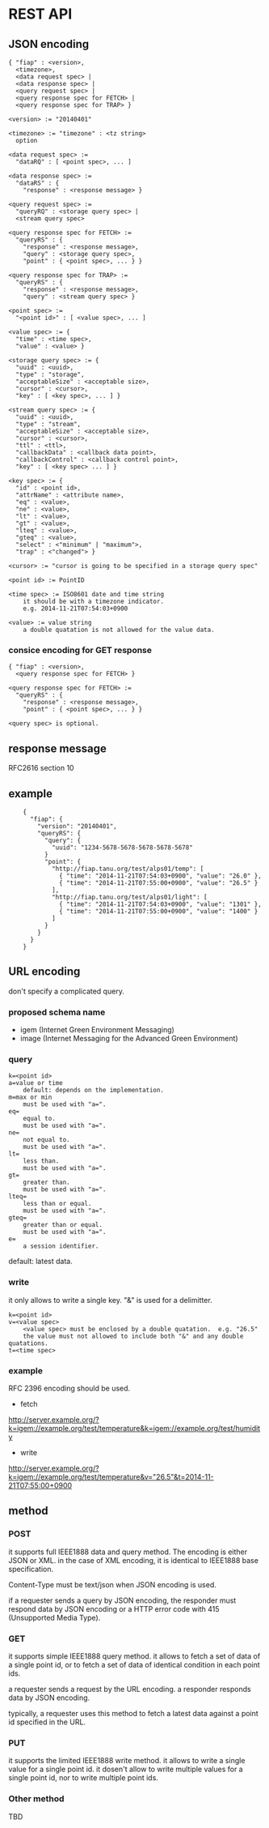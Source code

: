 REST API
========

## JSON encoding

~~~~
{ "fiap" : <version>, 
  <timezone>,
  <data request spec> |
  <data response spec> |
  <query request spec> |
  <query response spec for FETCH> |
  <query response spec for TRAP> }

<version> := "20140401"

<timezone> := "timezone" : <tz string>
  option

<data request spec> :=
  "dataRQ" : [ <point spec>, ... ]

<data response spec> :=
  "dataRS" : {
    "response" : <response message> }

<query request spec> :=
  "queryRQ" : <storage query spec> |
  <stream query spec>

<query response spec for FETCH> :=
  "queryRS" : {
    "response" : <response message>,
    "query" : <storage query spec>,
    "point" : { <point spec>, ... } }

<query response spec for TRAP> :=
  "queryRS" : {
    "response" : <response message>,
    "query" : <stream query spec> }

<point spec> :=
  "<point id>" : [ <value spec>, ... ]

<value spec> := {
  "time" : <time spec>,
  "value" : <value> }

<storage query spec> := {
  "uuid" : <uuid>,
  "type" : "storage",
  "acceptableSize" : <acceptable size>,
  "cursor" : <cursor>,
  "key" : [ <key spec>, ... ] }

<stream query spec> := {
  "uuid" : <uuid>,
  "type" : "stream",
  "acceptableSize" : <acceptable size>,
  "cursor" : <cursor>,
  "ttl" : <ttl>,
  "callbackData" : <callback data point>,
  "callbackControl" : <callback control point>,
  "key" : [ <key spec> ... ] }

<key spec> := {
  "id" : <point id>,
  "attrName" : <attribute name>,
  "eq" : <value>,
  "ne" : <value>,
  "lt" : <value>,
  "gt" : <value>,
  "lteq" : <value>,
  "gteq" : <value>,
  "select" : <"minimum" | "maximum">,
  "trap" : <"changed"> }

<cursor> := "cursor is going to be specified in a storage query spec"

<point id> := PointID

<time spec> := ISO8601 date and time string
    it should be with a timezone indicator.
    e.g. 2014-11-21T07:54:03+0900

<value> := value string
    a double quatation is not allowed for the value data.
~~~~

### consice encoding for GET response

~~~~
{ "fiap" : <version>, 
  <query response spec for FETCH> }

<query response spec for FETCH> :=
  "queryRS" : {
    "response" : <response message>,
    "point" : { <point spec>, ... } }

<query spec> is optional.
~~~~

## response message

RFC2616 section 10

## example

~~~~
    {
      "fiap": {
        "version": "20140401",
        "queryRS": {
          "query": {
            "uuid": "1234-5678-5678-5678-5678-5678"
          }
          "point": {
            "http://fiap.tanu.org/test/alps01/temp": [
              { "time": "2014-11-21T07:54:03+0900", "value": "26.0" },
              { "time": "2014-11-21T07:55:00+0900", "value": "26.5" }
            ],
            "http://fiap.tanu.org/test/alps01/light": [
              { "time": "2014-11-21T07:54:03+0900", "value": "1301" },
              { "time": "2014-11-21T07:55:00+0900", "value": "1400" }
            ]
          }
        }
      }
    }
~~~~

## URL encoding

don't specify a complicated query.

### proposed schema name

- igem (Internet Green Environment Messaging)
- image (Internet Messaging for the Advanced Green Environment)

### query

~~~~
k=<point id>
a=value or time
    default: depends on the implementation.
m=max or min
    must be used with "a=".
eq=
    equal to.
    must be used with "a=".
ne=
    not equal to.
    must be used with "a=".
lt=
    less than.
    must be used with "a=".
gt=
    greater than.
    must be used with "a=".
lteq=
    less than or equal.
    must be used with "a=".
gteq=
    greater than or equal.
    must be used with "a=".
e=
    a session identifier.
~~~~

default: latest data.

### write

it only allows to write a single key.
"&" is used for a delimitter.

~~~~
k=<point id>
v=<value spec>
    <value spec> must be enclosed by a double quatation.  e.g. "26.5"
    the value must not allowed to include both "&" and any double quatations.
t=<time spec>
~~~~

### example

RFC 2396 encoding should be used.

- fetch

http://server.example.org/?k=igem://example.org/test/temperature&k=igem://example.org/test/humidity

- write

http://server.example.org/?k=igem://example.org/test/temperature&v="26.5"&t=2014-11-21T07:55:00+0900

## method

### POST

it supports full IEEE1888 data and query method.
The encoding is either JSON or XML.
in the case of XML encoding, it is identical to IEEE1888 base specification.

Content-Type must be text/json when JSON encoding is used.

if a requester sends a query by JSON encoding, the responder must respond data by JSON encoding or a HTTP error code with 415 (Unsupported Media Type). 

### GET

it supports simple IEEE1888 query method.
it allows to fetch a set of data of a single point id,
or to fetch a set of data of identical condition in each point ids.

a requester sends a request by the URL encoding.
a responder responds data by JSON encoding.

typically, a requester uses this method to fetch a latest data against a point id specified in the URL.

### PUT

it supports the limited IEEE1888 write method.
it allows to write a single value for a single point id.
it dosen't allow to write multiple values for a single point id,
nor to write multiple point ids.

### Other method

TBD

